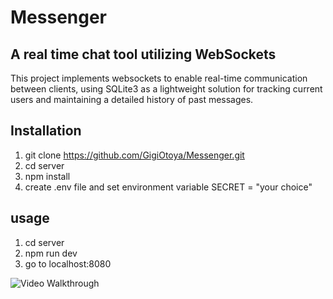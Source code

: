 # Messenger

## A real time chat tool utilizing WebSockets

This project implements websockets to enable real-time communication between clients, using SQLite3 as a lightweight solution for tracking current users and maintaining a detailed history of past messages.


## Installation
1. git clone https://github.com/GigiOtoya/Messenger.git
2. cd server
3. npm install
4. create .env file and set environment variable SECRET = "your choice"

## usage
1. cd server
2. npm run dev
3. go to localhost:8080

<img src='walkthrough.gif' title='Video Walkthrough' width='' alt='Video Walkthrough' />